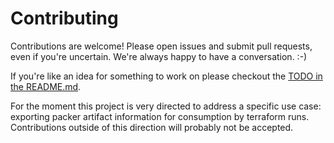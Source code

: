 # Contributing

Contributions are welcome! Please open issues and submit pull requests, even if
you're uncertain. We're always happy to have a conversation. :-)

If you're like an idea for something to work on please checkout the [TODO in
the README.md](./README.md#TODO).

For the moment this project is very directed to address a specific use case:
exporting packer artifact information for consumption by terraform runs.
Contributions outside of this direction will probably not be accepted.
